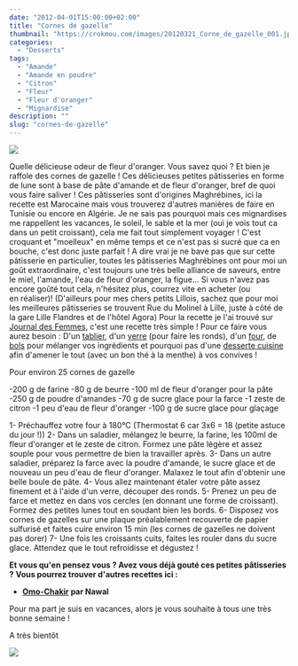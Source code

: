```yaml
---
date: "2012-04-01T15:00:00+02:00"
title: "Cornes de gazelle"
thumbnail: "https://crokmou.com/images/20120321_Corne_de_gazelle_001.jpg"
categories:
  - "Desserts"
tags:
  - "Amande"
  - "Amande en poudre"
  - "Citron"
  - "Fleur"
  - "Fleur d'oranger"
  - "Mignardise"
description: ""
slug: "cornes-de-gazelle"
---
```


[![](http://2.bp.blogspot.com/-P2ejUKznwlA/UCbMsoc8I-I/AAAAAAAAC_w/USMD1ipibMg/s320/20120321_Corne_de_gazelle_bann.jpg)](http://2.bp.blogspot.com/-P2ejUKznwlA/UCbMsoc8I-I/AAAAAAAAC_w/USMD1ipibMg/s1600/20120321_Corne_de_gazelle_bann.jpg)

Quelle délicieuse odeur de fleur d'oranger. Vous savez quoi ? Et bien je raffole des cornes de gazelle ! Ces délicieuses petites pâtisseries en forme de lune sont à base de pâte d'amande et de fleur d'oranger, bref de quoi vous faire saliver ! Ces pâtisseries sont d'origines Maghrébines, ici la recette est Marocaine mais vous trouverez d'autres manières de faire en Tunisie ou encore en Algérie. Je ne sais pas pourquoi mais ces mignardises me rappellent les vacances, le soleil, le sable et la mer (oui je vois tout ca dans un petit croissant), cela me fait tout simplement voyager ! C'est croquant et "moelleux" en même temps et ce n'est pas si sucré que ca en bouche, c'est donc juste parfait ! A dire vrai je ne bave pas que sur cette pâtisserie en particulier, toutes les pâtisseries Maghrébines ont pour moi un goût extraordinaire, c'est toujours une très belle alliance de saveurs, entre le miel, l'amande, l'eau de fleur d'oranger, la figue... Si vous n'avez pas encore goûté tout cela, n'hésitez plus, courrez vite en acheter (ou en réaliser)! (D'ailleurs pour mes chers petits Lillois, sachez que pour moi les meilleures pâtisseries se trouvent Rue du Molinel à Lille, juste à côté de la gare Lille Flandres et de l'hôtel Agora) Pour la recette je l'ai trouvé sur [Journal des Femmes](http://cuisine.journaldesfemmes.com/recette/314433-corne-de-gazelle), c'est une recette très simple ! Pour ce faire vous aurez besoin : D'un [tablier](http://www.rueducommerce.fr/m/pl/malid:261), d'un [verre](http://www.rueducommerce.fr/m/pl/malid:4769908) (pour faire les ronds), d'un [four](http://www.rueducommerce.fr/m/pl/malid:9404136), de [bols](http://www.rueducommerce.fr/m/pl/malid:4769881) pour mélanger vos ingrédients et pourquoi pas d'une [desserte cuisine](http://www.rueducommerce.fr/index/desserte%20cuisine) afin d'amener le tout (avec un bon thé à la menthe) à vos convives !

Pour environ 25 cornes de gazelle

-200 g de farine -80 g de beurre -100 ml de fleur d'oranger pour la pâte -250 g de poudre d'amandes -70 g de sucre glace pour la farce -1 zeste de citron -1 peu d'eau de fleur d'oranger -100 g de sucre glace pour glaçage

1- Préchauffez votre four à 180°C (Thermostat 6 car 3x6 = 18 (petite astuce du jour !)) 2- Dans un saladier, mélangez le beurre, la farine, les 100ml de fleur d'oranger et le zeste de citron. Formez une pâte légère et assez souple pour vous permettre de bien la travailler après. 3- Dans un autre saladier, préparez la farce avec la poudre d'amande, le sucre glace et de nouveau un peu d'eau de fleur d'oranger. Malaxez le tout afin d'obtenir une belle boule de pâte. 4- Vous allez maintenant étaler votre pâte assez finement et à l'aide d'un verre, découper des ronds. 5- Prenez un peu de farce et mettez en dans vos cercles (en donnant une forme de croissant). Formez des petites lunes tout en soudant bien les bords. 6- Disposez vos cornes de gazelles sur une plaque préalablement recouverte de papier sulfurisé et faites cuire environ 15 min (les cornes de gazelles ne doivent pas dorer) 7- Une fois les croissants cuits, faites les rouler dans du sucre glace. Attendez que le tout refroidisse et dégustez !

**Et vous qu'en pensez vous ? Avez vous déjà gouté ces petites pâtisseries ?** **Vous pourrez trouver d'autres recettes ici :**

*   **[Omo-Chakir](http://omochakir.over-blog.com/categorie-10822611.html) par Nawal**

Pour ma part je suis en vacances, alors je vous souhaite à tous une très bonne semaine !

A très bientôt

[![](http://4.bp.blogspot.com/-2bLosyMFac4/TxhFg0sR2dI/AAAAAAAABec/Mzg1OnlXUmM/s1600/Signature+copie.jpg)](http://4.bp.blogspot.com/-2bLosyMFac4/TxhFg0sR2dI/AAAAAAAABec/Mzg1OnlXUmM/s1600/Signature+copie.jpg)